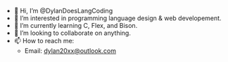 - 👋 Hi, I’m @DylanDoesLangCoding
- 👀 I’m interested in programming language design & web developement.
- 🌱 I’m currently learning C, Flex, and Bison.
- 💞️ I’m looking to collaborate on anything.
- 📫 How to reach me: 
  - Email: dylan20xx@outlook.com

<!---
DylanDoesLangCoding/DylanDoesLangCoding is a ✨ special ✨ repository because its `README.md` (this file) appears on your GitHub profile.
You can click the Preview link to take a look at your changes.
--->
